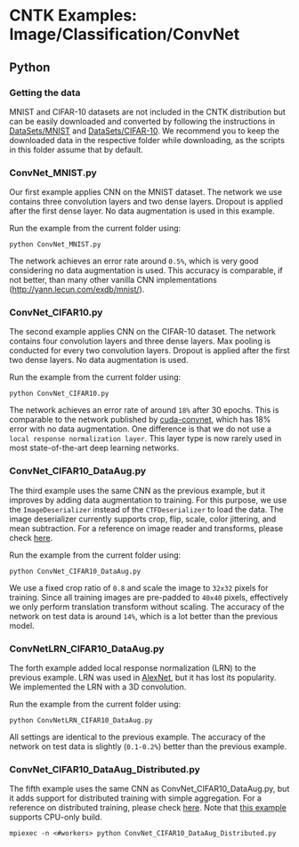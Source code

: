 # CNTK Examples: Image/Classification/ConvNet

## Python

### Getting the data

MNIST and CIFAR-10 datasets are not included in the CNTK distribution but can be easily downloaded and converted by following the instructions in [DataSets/MNIST](../../../DataSets/MNIST) and [DataSets/CIFAR-10](../../../DataSets/CIFAR-10). We recommend you to keep the downloaded data in the respective folder while downloading, as the scripts in this folder assume that by default.

### ConvNet_MNIST.py

Our first example applies CNN on the MNIST dataset. The network we use contains three convolution layers and two dense layers. Dropout is applied after the first dense layer. No data augmentation is used in this example.

Run the example from the current folder using:

`python ConvNet_MNIST.py`

The network achieves an error rate around `0.5%`, which is very good considering no data augmentation is used. This accuracy is comparable, if not better, than many other vanilla CNN implementations (http://yann.lecun.com/exdb/mnist/).

### ConvNet_CIFAR10.py

The second example applies CNN on the CIFAR-10 dataset. The network contains four convolution layers and three dense layers. Max pooling is conducted for every two convolution layers. Dropout is applied after the first two dense layers. No data augmentation is used.

Run the example from the current folder using:

`python ConvNet_CIFAR10.py`

The network achieves an error rate of around `18%` after 30 epochs. This is comparable to the network published by [cuda-convnet](https://code.google.com/p/cuda-convnet/), which has 18% error with no data augmentation. One difference is that we do not use a `local response normalization layer`. This layer type is now rarely used in most state-of-the-art deep learning networks.

### ConvNet_CIFAR10_DataAug.py

The third example uses the same CNN as the previous example, but it improves by adding data augmentation to training. For this purpose, we use the `ImageDeserializer` instead of the `CTFDeserializer` to load the data. The image deserializer currently supports crop, flip, scale, color jittering, and mean subtraction.
For a reference on image reader and transforms, please check [here](https://www.cntk.ai/pythondocs/cntk.io.html#cntk.io.ImageDeserializer).

Run the example from the current folder using:

`python ConvNet_CIFAR10_DataAug.py`

We use a fixed crop ratio of `0.8` and scale the image to `32x32` pixels for training. Since all training images are pre-padded to `40x40` pixels, effectively we only perform translation transform without scaling. The accuracy of the network on test data is around `14%`, which is a lot better than the previous model.

### ConvNetLRN_CIFAR10_DataAug.py

The forth example added local response normalization (LRN) to the previous example. LRN was used in [AlexNet](../../AlexNet), but it has lost its popularity. We implemented the LRN with a 3D convolution.

Run the example from the current folder using:

`python ConvNetLRN_CIFAR10_DataAug.py`

All settings are identical to the previous example. The accuracy of the network on test data is slightly (`0.1-0.2%`) better than the previous example.

### ConvNet_CIFAR10_DataAug_Distributed.py

The fifth example uses the same CNN as ConvNet_CIFAR10_DataAug.py, but it adds support for distributed training with simple aggregation. For a reference on distributed training, please check [here](https://github.com/Microsoft/CNTK/wiki/Multiple-GPUs-and-machines).
Note that [this example](./ConvNet_CIFAR10_DataAug_Distributed.py) supports CPU-only build.

`mpiexec -n <#workers> python ConvNet_CIFAR10_DataAug_Distributed.py`
